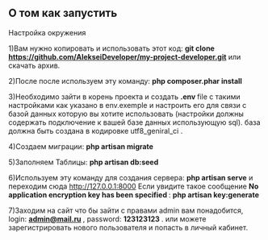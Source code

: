 ## О том как запустить

Настройка окружения

1)Вам нужно копировать и использовать этот код: <strong>git clone https://github.com/AlekseiDeveloper/my-project-developer.git</strong> или скачать архив.

2)После после используем эту команду: <b>php composer.phar install</b>

3)Необходимо зайти в корень проекта и создать
 <strong> .env </strong> file с такими настройками как указано в env.exemple и настроить его для связи с базой данных которую вы хотите использовать (настройки должны содержать подключение к вашей базе данных использующую sql). база должна быть создана в кодировке utf8_geniral_ci .
 
4)Создаем миграции: <b> php artisan migrate </b> 

5)Заполняем Таблицы: <b> php artisan db:seed </b>

6)Используем эту команду для создания сервера: <b>php artisan serve</b>
и переходим сюда http://127.0.0.1:8000
Если увидите такое сообщение <b> No application encryption key has been specified </b>: <b> php artisan key:generate </b>

7)Заходим на сайт что бы зайти с правами admin вам понадобится, login: <b> admin@mail.ru </b> , password: <b> 123123123 </b>.
 или можете зарегистрировать нового пользователя и попасть в личный кабинет.
 

